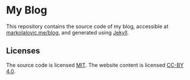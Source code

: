 # My Blog
This repository contains the source code of my blog, accessible at <a href="https://markolalovic.me/blog" target="_blank">markolalovic.me/blog</a>, and generated using <a href="https://jekyllrb.com/" target="_blank">Jekyll</a>.

## Licenses
The source code is licensed <a href="https://opensource.org/licenses/MIT" target="_blank">MIT</a>. The website content is licensed <a href="https://creativecommons.org/licenses/by/4.0/" target="_blank">CC-BY 4.0</a>.
